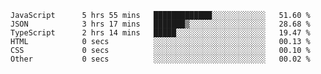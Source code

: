 <!--START_SECTION:waka-->

```text
JavaScript      5 hrs 55 mins   █████████████░░░░░░░░░░░░   51.60 %
JSON            3 hrs 17 mins   ███████▒░░░░░░░░░░░░░░░░░   28.68 %
TypeScript      2 hrs 14 mins   █████░░░░░░░░░░░░░░░░░░░░   19.47 %
HTML            0 secs          ░░░░░░░░░░░░░░░░░░░░░░░░░   00.13 %
CSS             0 secs          ░░░░░░░░░░░░░░░░░░░░░░░░░   00.10 %
Other           0 secs          ░░░░░░░░░░░░░░░░░░░░░░░░░   00.02 %
```

<!--END_SECTION:waka-->


<!--
**Leorio21/Leorio21** is a ✨ _special_ ✨ repository because its `README.md` (this file) appears on your GitHub profile.

Here are some ideas to get you started:

- 🔭 I’m currently working on ...
- 🌱 I’m currently learning ...
- 👯 I’m looking to collaborate on ...
- 🤔 I’m looking for help with ...
- 💬 Ask me about ...
- 📫 How to reach me: ...
- 😄 Pronouns: ...
- ⚡ Fun fact: ...
-->
